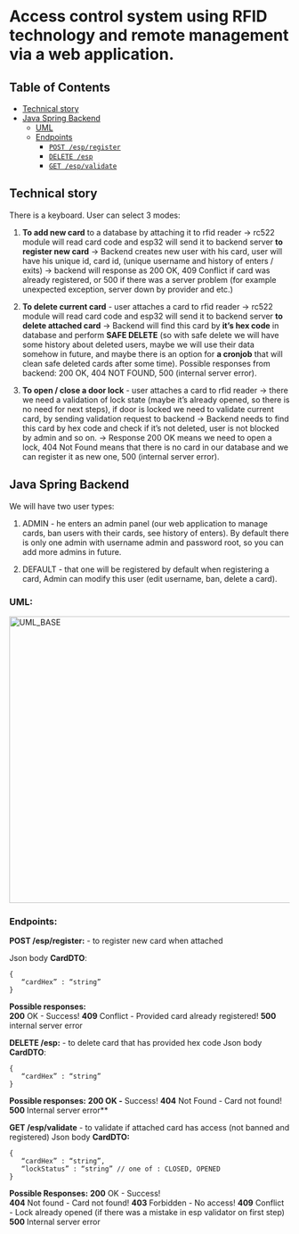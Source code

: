 
# Access control system using RFID technology and remote management via a web application.

## Table of Contents

- [Technical story](#technical-story)
- [Java Spring Backend](#java-spring-backend)
  - [UML](#uml)
  - [Endpoints](#endpoints)
    - [`POST /esp/register`](#post-espregister)
    - [`DELETE /esp`](#delete-esp)
    - [`GET /esp/validate`](#get-espvalidate)


## Technical story
There is a keyboard. User can select 3 modes:  
1. **To add new card** to a database by attaching it to rfid reader -> rc522 module will read card code and esp32 will send it to backend server **to register new card** -> Backend creates new user with his card, user will have his unique id, card id, (unique username and history of enters / exits) -> backend will response as 200 OK, 409 Conflict if card was already registered, or 500 if there was a server problem (for example unexpected exception, server down by provider and etc.)

2.  **To delete current card** - user attaches a card to rfid reader -> rc522 module will read card code and esp32 will send it to backend server **to delete attached card**  -> Backend will find this card by **it’s hex code** in database and perform **SAFE DELETE** (so with safe delete we will have some history about deleted users, maybe we will use their data somehow in future, and maybe there is an option for **a cronjob** that will clean safe deleted cards after some time). Possible responses from backend: 200 OK, 404 NOT FOUND, 500 (internal server error).

3.  **To open / close a door lock** - user attaches a card to rfid reader -> there we need a validation of lock state (maybe it’s already opened, so there is no need for next steps), if door is locked we need to validate current card, by sending validation request to backend -> Backend needs to find this card by hex code and check if it’s not deleted, user is not blocked by admin and so on. -> Response 200 OK means we need to open a lock, 404 Not Found means that there is no card in our database and we can register it as new one, 500 (internal server error).

## Java Spring Backend
We will have two user types:

1.  ADMIN - he enters an admin panel (our web application to manage cards, ban users with their cards, see history of enters). By default there is only one admin with username admin and password root, so you can add more admins in future.

2.  DEFAULT - that one will be registered by default when registering a card, Admin can modify this user (edit username, ban, delete a card).

### UML:
<img width="981" height="514" alt="UML_BASE" src="https://github.com/user-attachments/assets/e01b9842-81f5-45de-8aff-cf537f905c92" />


### Endpoints:

**POST /esp/register:** - to register new card when attached

Json body **CardDTO**:  
```
{
   “cardHex” : “string”
}
```
  
**Possible responses:**  
**200** OK - Success!
**409** Conflict - Provided card already registered!
**500** internal server error

  
**DELETE /esp:** - to delete card that has provided hex code
Json body **CardDTO**:  
```
{
   “cardHex” : “string”
}
```
**Possible responses:**
**200 OK -** Success!
**404** Not Found - Card not found!
**500** Internal server error**  
  
**GET /esp/validate**  - to validate if attached card has access (not banned and registered)
Json body  **CardDTO:**

```
{
   “cardHex” : “string”,
   “lockStatus” : “string” // one of : CLOSED, OPENED
}
```

**Possible Responses:**
**200** OK - Success!  
**404** Not found - Card not found!
**403** Forbidden - No access!
**409** Conflict - Lock already opened (if there was a mistake in esp validator on first step)  
**500** Internal server error
